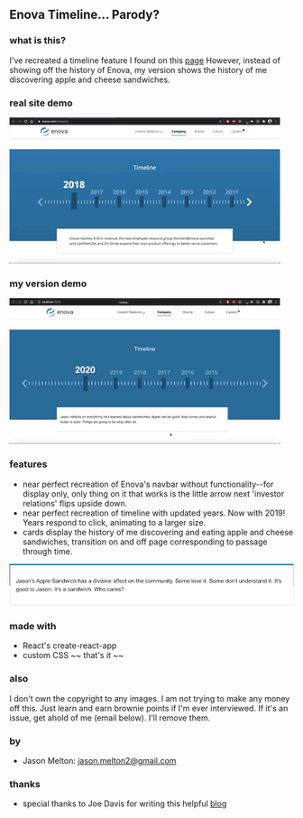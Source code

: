 ## Enova Timeline... Parody? 

### what is this?
I've recreated a timeline feature I found on this <a href='https://www.enova.com/company/'>page</a> However, instead of showing off the history of Enova, my version shows the history of me discovering apple and cheese sandwiches.

### real site demo
<img src="https://github.com/cooljasonmelton/enova-timeline-parody/blob/master/real-site.gif?raw=true" /> 

### my version demo
<img src="https://github.com/cooljasonmelton/enova-timeline-parody/blob/master/my-version.gif?raw=true" /> 

### features
- near perfect recreation of Enova's navbar without functionality--for display only, only thing on it that works is the little arrow next 'investor relations' flips upside down.
- near perfect recreation of timeline with updated years. Now with 2019! Years respond to click, animating to a larger size.
- cards display the history of me discovering and eating apple and cheese sandwiches, transition on and off page corresponding to passage through time.

<img src="https://github.com/cooljasonmelton/enova-timeline-parody/blob/master/card-sample.png?raw=true" />

### made with
* React's create-react-app
* custom CSS
~~ that's it ~~
### also
I don't own the copyright to any images. I am not trying to make any money off this. Just learn and earn brownie points if I'm ever interviewed. If it's an issue, get ahold of me (email below). I'll remove them.

### by

* Jason Melton: jason.melton2@gmail.com

### thanks
* special thanks to Joe Davis for writing this helpful <a href="https://medium.com/@joethedave/achieving-ui-animations-with-react-the-right-way-562fa8a91935"> blog </a>

